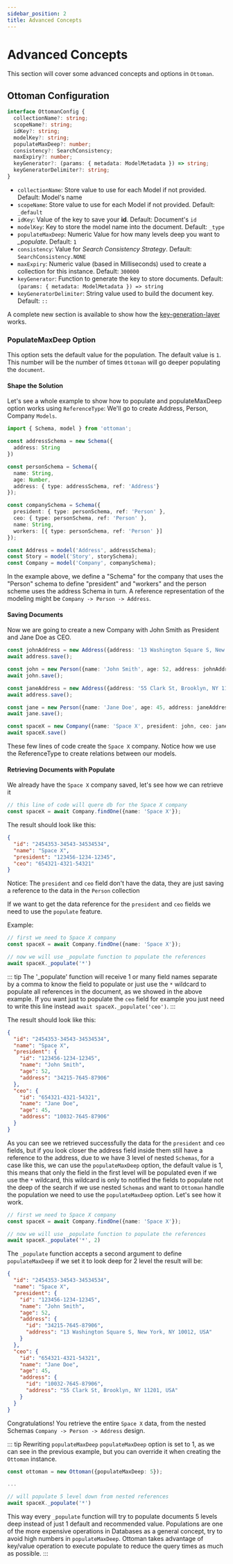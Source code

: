 ```yaml
---
sidebar_position: 2
title: Advanced Concepts
---
```


# Advanced Concepts

This section will cover some advanced concepts and options in `Ottoman`.

## Ottoman Configuration

```typescript
interface OttomanConfig {
  collectionName?: string;
  scopeName?: string;
  idKey?: string;
  modelKey?: string;
  populateMaxDeep?: number;
  consistency?: SearchConsistency;
  maxExpiry?: number;
  keyGenerator?: (params: { metadata: ModelMetadata }) => string;
  keyGeneratorDelimiter?: string;
}
```

- `collectionName`: Store value to use for each Model if not provided. Default: Model's name
- `scopeName`: Store value to use for each Model if not provided. Default: `_default`
- `idKey`: Value of the key to save your **id**. Default: Document's `id`
- `modelKey`: Key to store the model name into the document. Default: `_type`
- `populateMaxDeep`: Numeric Value for how many levels deep you want to *_populate*. Default: `1`
- `consistency`: Value for *Search Consistency Strategy*. Default: `SearchConsistency.NONE`
- `maxExpiry`: Numeric value (based in Milliseconds) used to create a collection for this instance. Default: `300000`
- `keyGenerator`: Function to generate the key to store documents. Default: `(params: { metadata: ModelMetadata }) => string`
- `keyGeneratorDelimiter`: String value used to build the document key. Default: `::`

A complete new section is available to show how the [key-generation-layer](/docs/advanced/how-ottoman-works.html#key-generation-layer) works.

### PopulateMaxDeep Option

This option sets the default value for the population. The default value is `1`. This number will be the number of times `Ottoman` will go deeper populating the `document`.

#### Shape the Solution

Let's see a whole example to show how to populate and populateMaxDeep option works using `ReferenceType`:
We'll go to create Address, Person, Company `Models`.

```typescript
import { Schema, model } from 'ottoman';

const addressSchema = new Schema({
  address: String
})

const personSchema = Schema({
  name: String,
  age: Number,
  address: { type: addressSchema, ref: 'Address'}
});

const companySchema = Schema({
  president: { type: personSchema, ref: 'Person' },
  ceo: { type: personSchema, ref: 'Person' },
  name: String,
  workers: [{ type: personSchema, ref: 'Person' }]
});

const Address = model('Address', addressSchema);
const Story = model('Story', storySchema);
const Company = model('Company', companySchema);
```

In the example above, we define a "Schema" for the company that uses the "Person" schema to define "president" and "workers" and the person scheme uses the address Schema in turn. A reference representation of the modeling might be `Company -> Person -> Address`.

#### Saving Documents

Now we are going to create a new Company with John Smith as President and Jane Doe as CEO.

```typescript
const johnAddress = new Address({address: '13 Washington Square S, New York, NY 10012, USA'});
await address.save();

const john = new Person({name: 'John Smith', age: 52, address: johnAddress});
await john.save();

const janeAddress = new Address({address: '55 Clark St, Brooklyn, NY 11201, USA'});
await address.save();

const jane = new Person({name: 'Jane Doe', age: 45, address: janeAddress});
await jane.save();

const spaceX = new Company({name: 'Space X', president: john, ceo: jane})
await spaceX.save()
```

These few lines of code create the `Space X` company. Notice how we use the ReferenceType to create 
relations between our models.

#### Retrieving Documents with Populate

We already have the `Space X` company saved, let's see how we can retrieve it

```typescript
// this line of code will quere db for the Space X company
const spaceX = await Company.findOne({name: 'Space X'});
```

The result should look like this:

```json
{
  "id": "2454353-34543-34534534",
  "name": "Space X",
  "president": "123456-1234-12345",
  "ceo": "654321-4321-54321"
}
```

Notice: The `president` and `ceo` field don't have the data, they are just saving a reference to the data in the `Person` collection

If we want to get the data reference for the `president` and `ceo` fields we need to use the `populate` feature.

Example:

```typescript
// first we need to Space X company
const spaceX = await Company.findOne({name: 'Space X'});

// now we will use _populate function to populate the references
await spaceX._populate('*')
```

::: tip
The '_populate' function will receive 1 or many field names separate by a comma to know
the field to populate or just use the `*` wildcard to populate all references in the document,
as we showed in the above example. If you want just to populate the `ceo` field for example you
just need to write this line instead `await spaceX._populate('ceo')`.
:::

The result should look like this:

```json
{
  "id": "2454353-34543-34534534",
  "name": "Space X",
  "president": {
    "id": "123456-1234-12345",
    "name": "John Smith",
    "age": 52,
    "address": "34215-7645-87906"
  },
  "ceo": {
    "id": "654321-4321-54321",
    "name": "Jane Doe",
    "age": 45,
    "address": "10032-7645-87906"
  }
}
```

As you can see we retrieved successfully the data for the `president` and `ceo` fields, but if you look
closer the address field inside them still have a reference to the address, due to we have 3 level
of nested `Schemas`, for a case like this, we can use the `populateMaxDeep` option, the default value is 1,
this means that only the field in the first level will be populated even if we use the `*` wildcard,
this wildcard is only to notified the fields to populate not the deep of the search if we use nested `Schemas` and want to `Ottoman` handle the population we need to use the `populateMaxDeep` option. Let's see how it work.

```typescript
// first we need to Space X company
const spaceX = await Company.findOne({name: 'Space X'});

// now we will use _populate function to populate the references
await spaceX._populate('*', 2)
```

The `_populate` function accepts a second argument to define `populateMaxDeep` if we set it to look deep for 2 level
the result will be:

```json
{
  "id": "2454353-34543-34534534",
  "name": "Space X",
  "president": {
    "id": "123456-1234-12345",
    "name": "John Smith",
    "age": 52,
    "address": {
      "id": "34215-7645-87906",
      "address": "13 Washington Square S, New York, NY 10012, USA"
    }
  },
  "ceo": {
    "id": "654321-4321-54321",
    "name": "Jane Doe",
    "age": 45,
    "address": {
      "id": "10032-7645-87906",
      "address": "55 Clark St, Brooklyn, NY 11201, USA"
    }
  }
}
```

Congratulations! You retrieve the entire `Space X` data, from the nested Schemas `Company -> Person -> Address` design.

::: tip Rewriting `populateMaxDeep`
`populateMaxDeep` option is set to 1, as we can see in the previous example, but you can override it when creating the
`Ottoman` instance.

```typescript
const ottoman = new Ottoman({populateMaxDeep: 5});

...

// will populate 5 level down from nested references
await spaceX._populate('*')
```

This way every `_populate` function will try to populate documents 5 levels deep instead of just 1 default and recommended value. Populations are one of the more expensive operations in Databases as a general concept, try to avoid high numbers in `populateMaxDeep`. Ottoman takes advantage of key/value operation to execute populate to reduce the query times as much as possible.
:::
